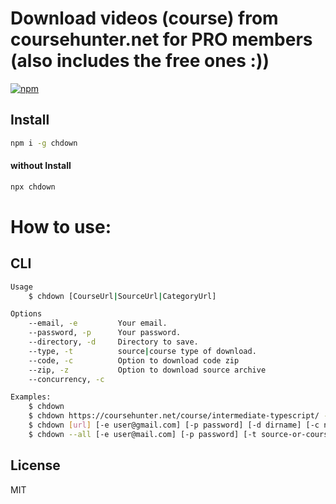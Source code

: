 # Download videos (course) from coursehunter.net for PRO members (also includes the free ones :))
[![npm](https://badgen.net/npm/v/chdown)](https://www.npmjs.com/package/chdown)

## Install
```sh
npm i -g chdown
```

#### without Install
```sh
npx chdown
```

# How to use:

## CLI
```sh
Usage
    $ chdown [CourseUrl|SourceUrl|CategoryUrl]

Options
    --email, -e         Your email.
    --password, -p      Your password.
    --directory, -d     Directory to save.
    --type, -t          source|course type of download.
    --code, -c          Option to download code zip
    --zip, -z           Option to download source archive
    --concurrency, -c

Examples:
    $ chdown
    $ chdown https://coursehunter.net/course/intermediate-typescript/ -t course
    $ chdown [url] [-e user@gmail.com] [-p password] [-d dirname] [-c number] [-t source]
    $ chdown --all [-e user@mail.com] [-p password] [-t source-or-course] [-d path-to-directory] [-cc concurrency-number]
```


## License
MIT
